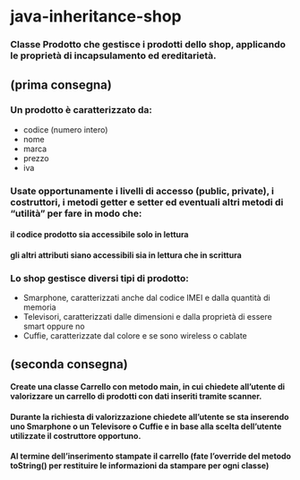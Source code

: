# java-inheritance-shop
### Classe Prodotto che gestisce i prodotti dello shop, applicando le proprietà di incapsulamento ed ereditarietà.

## (prima consegna)
### Un prodotto è caratterizzato da:
- codice (numero intero)
- nome
- marca
- prezzo
- iva
  
### Usate opportunamente i livelli di accesso (public, private), i costruttori, i metodi getter e setter ed eventuali altri metodi di “utilità” per fare in modo che:
#### il codice prodotto sia accessibile solo in lettura
#### gli altri attributi siano accessibili sia in lettura che in scrittura

### Lo shop gestisce diversi tipi di prodotto:
- Smarphone, caratterizzati anche dal codice IMEI e dalla quantità di memoria
- Televisori, caratterizzati dalle dimensioni e dalla proprietà di essere smart oppure no
- Cuffie, caratterizzate dal colore e se sono wireless o cablate

## (seconda consegna)
#### Create una classe Carrello con metodo main, in cui chiedete all’utente di valorizzare un carrello di prodotti con dati inseriti tramite scanner.
#### Durante la richiesta di valorizzazione chiedete all’utente se sta inserendo uno Smarphone o un Televisore o Cuffie e in base alla scelta dell’utente utilizzate il costruttore opportuno.
#### Al termine dell’inserimento stampate il carrello (fate l’override del metodo toString() per restituire le informazioni da stampare per ogni classe)
